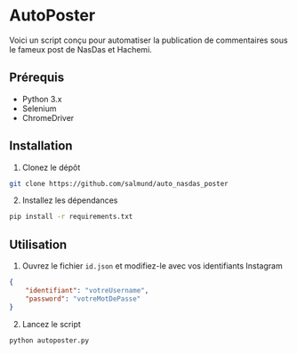 # AutoPoster

Voici un script conçu pour automatiser la publication de commentaires sous le fameux post de NasDas et Hachemi.

## Prérequis

- Python 3.x
- Selenium
- ChromeDriver

## Installation

1. Clonez le dépôt

```bash
git clone https://github.com/salmund/auto_nasdas_poster
```

2. Installez les dépendances

```bash
pip install -r requirements.txt
```

## Utilisation

1. Ouvrez le fichier `id.json` et modifiez-le avec vos identifiants Instagram

```json
{
    "identifiant": "votreUsername",
    "password": "votreMotDePasse"
}
```

2. Lancez le script

```bash
python autoposter.py
```
